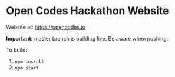 # Open Codes Hackathon Website

Website at: https://opencodes.io

**Important:** master branch is building live. Be aware when pushing.

To build:
1. ```npm install```
2. ```npm start```
